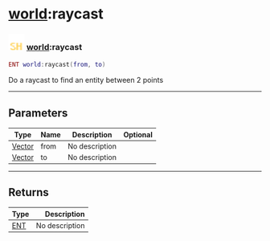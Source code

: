 # [world](../world/README.md):raycast

### <img src="../../.gitbook/assets/shared.png" width="32" height="32" /> [world](../world/README.md):raycast

```lua
ENT world:raycast(from, to)
```

Do a raycast to find an entity between 2 points<br>

-----------------
## Parameters

| Type   | Name | Description | Optional |
| ------ | ---- | ----------- | -------: |
| [Vector](../vector/README.md) | from | No description |   |
| [Vector](../vector/README.md) | to | No description |   |

-----------------
## Returns

| Type   | Description |
| ------ | ----------: |
| [ENT](../ent/README.md) | No description |
